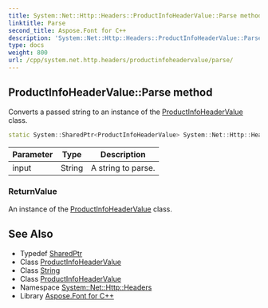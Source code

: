 ```yaml
---
title: System::Net::Http::Headers::ProductInfoHeaderValue::Parse method
linktitle: Parse
second_title: Aspose.Font for C++
description: 'System::Net::Http::Headers::ProductInfoHeaderValue::Parse method. Converts a passed string to an instance of the ProductInfoHeaderValue class in C++.'
type: docs
weight: 800
url: /cpp/system.net.http.headers/productinfoheadervalue/parse/
---
```

## ProductInfoHeaderValue::Parse method


Converts a passed string to an instance of the [ProductInfoHeaderValue](../) class.

```cpp
static System::SharedPtr<ProductInfoHeaderValue> System::Net::Http::Headers::ProductInfoHeaderValue::Parse(String input)
```


| Parameter | Type | Description |
| --- | --- | --- |
| input | String | A string to parse. |

### ReturnValue

An instance of the [ProductInfoHeaderValue](../) class.

## See Also

* Typedef [SharedPtr](../../../system/sharedptr/)
* Class [ProductInfoHeaderValue](../)
* Class [String](../../../system/string/)
* Class [ProductInfoHeaderValue](../)
* Namespace [System::Net::Http::Headers](../../)
* Library [Aspose.Font for C++](../../../)
